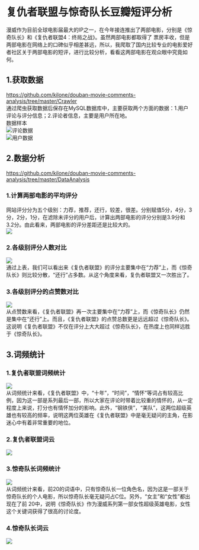 # 复仇者联盟与惊奇队长豆瓣短评分析
  漫威作为目前全球电影届最大的IP之一，在今年接连推出了两部电影，分别是《惊奇队长》和《复仇者联盟4：终局之战》。虽然两部电影都取得了
票房丰收，但是两部电影在网络上的口碑似乎相差甚远，所以，我爬取了国内比较专业的电影爱好者社区关于两部电影的短评，进行比较分析，看看这两部电影在观众眼中究竟如何。<br> 
## 1.获取数据
  https://github.com/kilone/douban-movie-comments-analysis/tree/master/Crawler<br>
  通过爬虫获取数据后保存在MySQL数据库中，主要获取两个方面的数据：1.用户评论与评分信息；2.评论者信息，主要是用户所在地。  
  数据样本  
  ![评论数据](https://github.com/kilone/douban-movie-comments-analysis/blob/master/DataAnalysis/images/movie_comments.png)   
  ![用户数据](https://github.com/kilone/douban-movie-comments-analysis/blob/master/DataAnalysis/images/user_information.png)
## 2.数据分析
  https://github.com/kilone/douban-movie-comments-analysis/tree/master/DataAnalysis<br>
  ### 1.计算两部电影的平均评分
  网站评分分为五个级别：力荐，推荐，还行，较差，很差。分别赋值5分，4分，3分，2分，1分，在滤除未评分的用户后，计算出两部电影的评分分别是3.9分和3.2分。由此看来，两部电影的评分差距还是比较大的。<br>
  ![](https://github.com/kilone/douban-movie-comments-analysis/blob/master/DataAnalysis/images/%E5%B9%B3%E5%9D%87%E5%88%86%E5%AF%B9%E6%AF%94.png)
  ### 2.各级别评分人数对比
  ![](https://github.com/kilone/douban-movie-comments-analysis/blob/master/DataAnalysis/images/%E5%90%84%E7%BA%A7%E8%AF%84%E5%88%86%E7%82%B9%E8%B5%9E%E6%95%B0%E5%AF%B9%E6%AF%94.png)<br>
  通过上表，我们可以看出来《复仇者联盟》的评分主要集中在“力荐”上，而《惊奇队长》则比较分散，“还行”占多数。从这个角度来看，复仇者联盟又一次胜出了。<br>
  ### 3.各级别评分的点赞数对比
  ![](https://github.com/kilone/douban-movie-comments-analysis/blob/master/DataAnalysis/images/%E5%90%84%E7%BA%A7%E8%AF%84%E5%88%86%E7%82%B9%E8%B5%9E%E6%95%B0%E5%AF%B9%E6%AF%94.png)<br>
  从点赞数来看，《复仇者联盟》再一次主要集中在“力荐”上，而《惊奇队长》仍然是集中在“还行”上。而且，《复仇者联盟》的点赞总数更是远远超过《惊奇队长》。这说明《复仇者联盟》不仅在评分上大大超过《惊奇队长》，在热度上也同样远胜于《惊奇队长》。
## 3.词频统计
### 1.复仇者联盟词频统计
  ![](https://github.com/kilone/douban-movie-comments-analysis/blob/master/DataAnalysis/images/avengers_frequency.png)   
  从词频统计来看，《复仇者联盟》中，“十年”，“时间”，“情怀”等词占有较高比例，因为这一部是系列最后一部，所以大家在评论时带着比较重的情怀的，从一定程度上来说，打分也有情怀加分的影响。此外，“钢铁侠”，“美队”，这两位超级英雄也有较高的频率，说明这两位英雄在《复仇者联盟》中是毫无疑问的主角，在影迷心中有着非常重要的地位。
### 2.复仇者联盟词云
  ![](https://github.com/kilone/douban-movie-comments-analysis/blob/master/DataAnalysis/images/Avengers_cloud.png)   
### 3.惊奇队长词频统计
![](https://github.com/kilone/douban-movie-comments-analysis/blob/master/DataAnalysis/images/captain_frequency.png)   
从词频统计来看，前20的词语中，只有惊奇队长一位角色名，因为这是一部关于惊奇队长的个人电影，所以惊奇队长毫无疑问占C位。另外，“女主”和“女性”都出现在了前
20中，说明《惊奇队长》作为漫威系列第一部女性超级英雄电影，女性这个关键词获得了很高的讨论度。
### 4.惊奇队长词云
![](https://github.com/kilone/douban-movie-comments-analysis/blob/master/DataAnalysis/images/captain_cloud.png)
